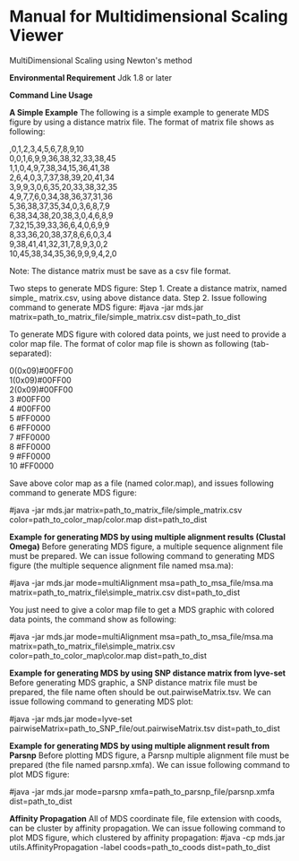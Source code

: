 # Manual for Multidimensional Scaling Viewer
MultiDimensional Scaling using Newton's method

**Environmental Requirement**
Jdk 1.8 or later

**Command Line Usage**

**A Simple Example**
The following is a simple example to generate MDS figure by using a distance matrix file. The format of matrix file shows as following:

,0,1,2,3,4,5,6,7,8,9,10<br/>
0,0,1,6,9,9,36,38,32,33,38,45<br/>
1,1,0,4,9,7,38,34,15,36,41,38<br/>
2,6,4,0,3,7,37,38,39,20,41,34<br/>
3,9,9,3,0,6,35,20,33,38,32,35<br/>
4,9,7,7,6,0,34,38,36,37,31,36<br/>
5,36,38,37,35,34,0,3,6,8,7,9<br/>
6,38,34,38,20,38,3,0,4,6,8,9<br/>
7,32,15,39,33,36,6,4,0,6,9,9<br/>
8,33,36,20,38,37,8,6,6,0,3,4<br/>
9,38,41,41,32,31,7,8,9,3,0,2<br/>
10,45,38,34,35,36,9,9,9,4,2,0<br/>

Note: The distance matrix must be save as a csv file format.

Two steps to generate MDS figure:
Step 1. Create a distance matrix, named simple_ matrix.csv, using above distance data.
Step 2. Issue following command to generate MDS figure:
#java -jar mds.jar matrix=path_to_matrix_file/simple_matrix.csv dist=path_to_dist

To generate MDS figure with colored data points, we just need to provide a color map file. The format of color map file is shown as following (tab-separated):


0(0x09)#00FF00<br/>
1(0x09)#00FF00<br/>
2(0x09)#00FF00<br/>
3	#00FF00<br/>
4	#00FF00<br/>
5	#FF0000<br/>
6	#FF0000<br/>
7	#FF0000<br/>
8	#FF0000<br/>
9	#FF0000<br/>
10	#FF0000<br/>

Save above color map as a file (named color.map), and issues following command to generate MDS figure:

#java -jar mds.jar matrix=path_to_matrix_file/simple_matrix.csv color=path_to_color_map/color.map dist=path_to_dist

**Example for generating MDS by using multiple alignment results (Clustal Omega)**
Before generating MDS figure, a multiple sequence alignment file must be prepared. We can issue following command to generating MDS figure (the multiple sequence alignment file named msa.ma):

#java -jar mds.jar mode=multiAlignment msa=path_to_msa_file/msa.ma matrix=path_to_matrix_file\simple_matrix.csv dist=path_to_dist

You just need to give a color map file to get a MDS graphic with colored data points, the command show as following:

#java -jar mds.jar mode=multiAlignment msa=path_to_msa_file/msa.ma matrix=path_to_matrix_file\simple_matrix.csv color=path_to_color_map\color.map dist=path_to_dist

**Example for generating MDS by using SNP distance matrix from lyve-set**
Before generating MDS graphic, a SNP distance matrix file must be prepared, the file name often should be out.pairwiseMatrix.tsv. We can issue following command to generating MDS plot:

#java -jar mds.jar mode=lyve-set pairwiseMatrix=path_to_SNP_file/out.pairwiseMatrix.tsv dist=path_to_dist

**Example for generating MDS by using multiple alignment result from Parsnp**
Before plotting MDS figure, a Parsnp multiple alignment file must be prepared (the file named parsnp.xmfa). We can issue following command to plot MDS figure: 

#java -jar mds.jar mode=parsnp xmfa=path_to_parsnp_file/parsnp.xmfa dist=path_to_dist

**Affinity Propagation**
All of MDS coordinate file, file extension with coods, can be cluster by affinity propagation. We can issue following command to plot MDS figure, which clustered by affinity propagation:
#java -cp mds.jar utils.AffinityPropagation -label coods=path_to_coods dist=path_to_dist


